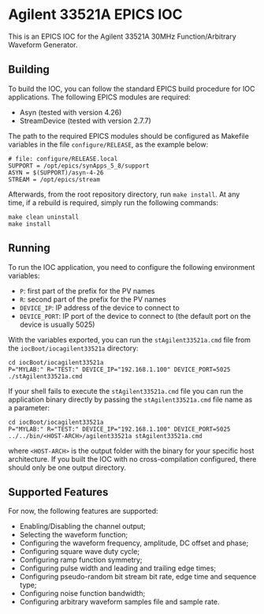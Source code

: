 Agilent 33521A EPICS IOC
========================

This is an EPICS IOC for the Agilent 33521A 30MHz Function/Arbitrary Waveform
Generator.

## Building

To build the IOC, you can follow the standard EPICS build procedure for IOC
applications. The following EPICS modules are required:

- Asyn (tested with version 4.26)
- StreamDevice (tested with version 2.7.7)

The path to the required EPICS modules should be configured as Makefile
variables in the file `configure/RELEASE`, as the example below:

    # file: configure/RELEASE.local
    SUPPORT = /opt/epics/synApps_5_8/support
    ASYN = $(SUPPORT)/asyn-4-26
    STREAM = /opt/epics/stream

Afterwards, from the root repository directory, run `make install`. At any time,
if a rebuild is required, simply run the following commands:

    make clean uninstall
    make install

## Running

To run the IOC application, you need to configure the following environment
variables:

- `P`: first part of the prefix for the PV names
- `R`: second part of the prefix for the PV names
- `DEVICE_IP`: IP address of the device to connect to
- `DEVICE_PORT`: IP port of the device to connect to (the default port on the device
  is usually 5025)

With the variables exported, you can run the `stAgilent33521a.cmd` file from the
`iocBoot/iocagilent33521a` directory:

    cd iocBoot/iocagilent33521a
    P="MYLAB:" R="TEST:" DEVICE_IP="192.168.1.100" DEVICE_PORT=5025 ./stAgilent33521a.cmd

If your shell fails to execute the `stAgilent33521a.cmd` file you can run the application
binary directly by passing the `stAgilent33521a.cmd` file name as a parameter:

    cd iocBoot/iocagilent33521a
    P="MYLAB:" R="TEST:" DEVICE_IP="192.168.1.100" DEVICE_PORT=5025 ../../bin/<HOST-ARCH>/agilent33521a stAgilent33521a.cmd

where `<HOST-ARCH>` is the output folder with the binary for your specific host
architecture. If you built the IOC with no cross-compilation configured, there
should only be one output directory.

## Supported Features

For now, the following features are supported:

- Enabling/Disabling the channel output;
- Selecting the waveform function;
- Configuring the waveform frequency, amplitude, DC offset and phase;
- Configuring square wave duty cycle;
- Configuring ramp function symmetry;
- Configuring pulse width and leading and trailing edge times;
- Configuring pseudo-random bit stream bit rate, edge time and sequence type;
- Configuring noise function bandwidth;
- Configuring arbitrary waveform samples file and sample rate.
